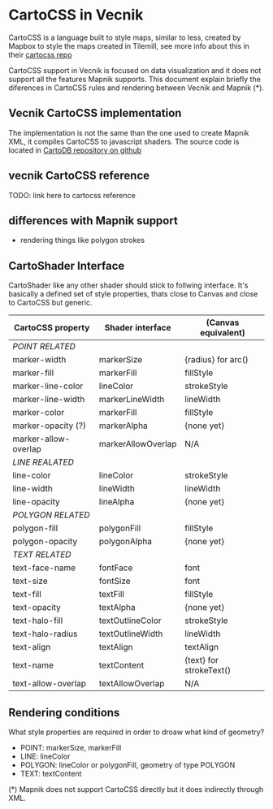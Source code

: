 
# CartoCSS in Vecnik

CartoCSS is a language built to style maps, similar to less, created by Mapbox to style the maps
created in Tilemill, see more info about this in their [cartocss repo](https://github.com/mapbox/carto)

CartoCSS support in Vecnik is focused on data visualization and it does not support all the features
Mapnik supports. This document explain briefly the diferences in CartoCSS rules and rendering
between Vecnik and Mapnik (*).


## Vecnik CartoCSS implementation

The implementation is not the same than the one used to create Mapnik XML, it compiles CartoCSS to
javascript shaders. The source code is located in [CartoDB repository on
github](https://github.com/cartodb/carto)


## vecnik CartoCSS reference

TODO: link here to cartocss reference


## differences with Mapnik support

- rendering things like polygon strokes


## CartoShader Interface

CartoShader like any other shader should stick to follwing interface.
It's basically a defined set of style properties, thats close to Canvas and close to CartoCSS but generic.


| CartoCSS property | Shader interface | (Canvas equivalent) |
| --- | --- | --- |
| *POINT RELATED* | | |
| marker-width | markerSize | {radius} for arc() |
| marker-fill | markerFill | fillStyle |
| marker-line-color | lineColor | strokeStyle |
| marker-line-width | markerLineWidth | lineWidth |
| marker-color | markerFill | fillStyle |
| marker-opacity (?) | markerAlpha | {none yet} |
| marker-allow-overlap | markerAllowOverlap | N/A |
| *LINE REALATED* | | |
| line-color | lineColor | strokeStyle |
| line-width | lineWidth | lineWidth |
| line-opacity | lineAlpha | {none yet} |
| *POLYGON RELATED* | | |
| polygon-fill | polygonFill | fillStyle |
| polygon-opacity | polygonAlpha | {none yet} |
| *TEXT RELATED* | | |
| text-face-name | fontFace | font |
| text-size | fontSize | font |
| text-fill | textFill | fillStyle |
| text-opacity | textAlpha | {none yet} |
| text-halo-fill | textOutlineColor | strokeStyle |
| text-halo-radius | textOutlineWidth | lineWidth |
| text-align | textAlign | textAlign |
| text-name | textContent | {text} for strokeText() |
| text-allow-overlap | textAllowOverlap | N/A |

## Rendering conditions

What style properties are required in order to droaw what kind of geometry?

- POINT: markerSize, markerFill
- LINE: lineColor
- POLYGON: lineColor or polygonFill, geometry of type POLYGON
- TEXT: textContent

(*) Mapnik does not support CartoCSS directly but it does indirectly through XML.

